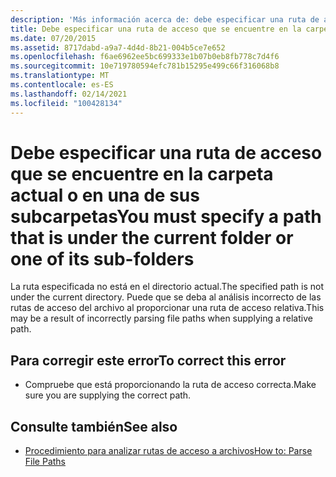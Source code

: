 ```yaml
---
description: 'Más información acerca de: debe especificar una ruta de acceso que esté en la carpeta actual o en una de sus subcarpetas.'
title: Debe especificar una ruta de acceso que se encuentre en la carpeta actual o en una de sus subcarpetas
ms.date: 07/20/2015
ms.assetid: 8717dabd-a9a7-4d4d-8b21-004b5ce7e652
ms.openlocfilehash: f6ae6962ee5bc699333e1b07b0eb8fb778c7d4f6
ms.sourcegitcommit: 10e719780594efc781b15295e499c66f316068b8
ms.translationtype: MT
ms.contentlocale: es-ES
ms.lasthandoff: 02/14/2021
ms.locfileid: "100428134"
---
```

# <a name="you-must-specify-a-path-that-is-under-the-current-folder-or-one-of-its-sub-folders"></a><span data-ttu-id="4ca11-103">Debe especificar una ruta de acceso que se encuentre en la carpeta actual o en una de sus subcarpetas</span><span class="sxs-lookup"><span data-stu-id="4ca11-103">You must specify a path that is under the current folder or one of its sub-folders</span></span>

<span data-ttu-id="4ca11-104">La ruta especificada no está en el directorio actual.</span><span class="sxs-lookup"><span data-stu-id="4ca11-104">The specified path is not under the current directory.</span></span> <span data-ttu-id="4ca11-105">Puede que se deba al análisis incorrecto de las rutas de acceso del archivo al proporcionar una ruta de acceso relativa.</span><span class="sxs-lookup"><span data-stu-id="4ca11-105">This may be a result of incorrectly parsing file paths when supplying a relative path.</span></span>  
  
## <a name="to-correct-this-error"></a><span data-ttu-id="4ca11-106">Para corregir este error</span><span class="sxs-lookup"><span data-stu-id="4ca11-106">To correct this error</span></span>  
  
- <span data-ttu-id="4ca11-107">Compruebe que está proporcionando la ruta de acceso correcta.</span><span class="sxs-lookup"><span data-stu-id="4ca11-107">Make sure you are supplying the correct path.</span></span>  
  
## <a name="see-also"></a><span data-ttu-id="4ca11-108">Consulte también</span><span class="sxs-lookup"><span data-stu-id="4ca11-108">See also</span></span>

- [<span data-ttu-id="4ca11-109">Procedimiento para analizar rutas de acceso a archivos</span><span class="sxs-lookup"><span data-stu-id="4ca11-109">How to: Parse File Paths</span></span>](../developing-apps/programming/drives-directories-files/how-to-parse-file-paths.md)
